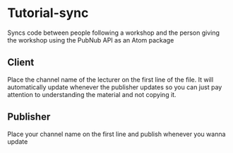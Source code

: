 # Tutorial-sync

Syncs code between people following a workshop and the person giving the workshop using the PubNub API as an Atom package

## Client
Place the channel name of the lecturer on the first line of the file. It will automatically update whenever the publisher updates so you can just pay attention to understanding the material and not copying it.

## Publisher
Place your channel name on the first line and publish whenever you wanna update

